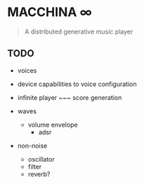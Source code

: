 # MACCHINA ∞

> A distributed generative music player

## TODO

- voices
- device capabilities to voice configuration
- infinite player ~~~ score generation

- waves
	- volume envelope
		- adsr

- non-noise
	- oscillator
	- filter
	- reverb?
